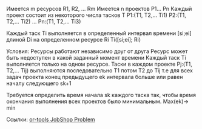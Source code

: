 Имеется m ресурсов R1, R2, ... Rm
Имеется n проектов P1... Pn
Каждый проект состоит из некоторого числа тасков T
P1:(T1, T2,... Ti1) 
P2:(T1, T2,... Ti2) 
…
Pn:(T1, T2,... Ti3) 

Каждый таск Ti выполняется в определенный интервал времени [si;ei] длиной Di на определенном ресурсе Ri
Ti([si;ei]; Ri)


Условия:
Ресурсы работают независимо друг от друга
Ресурс может быть недоступен в какой заданный момент времени
Каждый таск Ti выполняется только на одном ресурсе.
Таски в каждом проекте Pj:(T1, T2,... Tij) выполняются последовательно T1 потом T2 до Tij  т.е для всех задач проекта конец предыдущего ek интервала больше или равен началу следующего sk+1 

Требуется определить время начала sk каждого таска так, чтобы время окончания выполнения всех проектов было минимальным.
Max(ek)-> min

Ссылки:
[or-tools JobShop Problem](https://developers.google.com/optimization/scheduling/job_shop?hl=ru)

